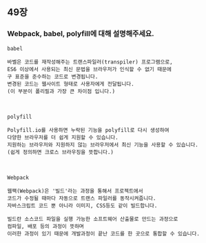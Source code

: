 ## 49장

### Webpack, babel, polyfill에 대해 설명해주세요.

    babel
    
    바벨은 코드를 재작성해주는 트랜스파일러(transpiler) 프로그램으로, 
    ES6 이상에서 사용되는 최신 문법을 브라우저가 인식할 수 없기 때문에 
    구 표준을 준수하는 코드로 변경됩니다. 
    변경된 코드는 웹사이트 형태로 사용자에게 전달됩니다.
    (이 부분이 폴리필과 가장 큰 차이점 입니다.)
    
<br>

    polyfill
    
    Polyfill.io를 사용하면 누락된 기능을 polyfill로 다시 생성하여 
    다양한 브라우저를 더 쉽게 지원할 수 있습니다. 
    지원하는 브라우저와 지원하지 않는 브라우저에서 최신 기능을 사용할 수 있습니다.
    (쉽게 정의하면 크로스 브라우징을 뜻합니다.)

<br>

    Webpack
    
    웹팩(Webpack)은 '빌드'라는 과정을 통해서 프로젝트에서 
    코드가 수정될 때마다 자동으로 트랜스 파일러를 동작시켜줍니다.
    자바스크립트 코드 뿐 아니라 이미지, CSS등도 같이 빌드합니다.

    빌드란 소스코드 파일을 실행 가능한 소프트웨어 산출물로 만드는 과정으로 
    컴파일, 배포 등의 과정이 뜻하며 
    이러한 과정이 있기 때문에 개발과정이 끝난 코드를 한 곳으로 통합할 수 있습니다. 
